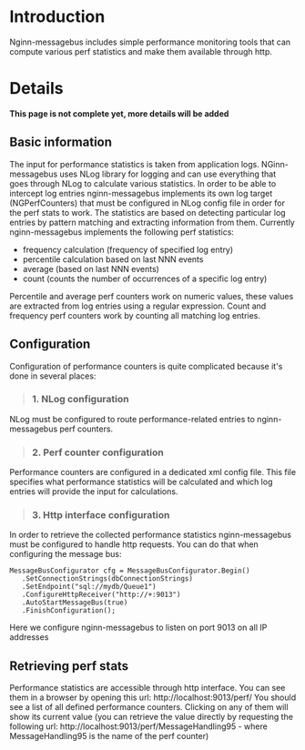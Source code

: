 # Introduction #

Nginn-messagebus includes simple performance monitoring tools that can compute various perf statistics and make them available through http.


# Details #

**This page is not complete yet, more details will be added**

## Basic information ##

The input for performance statistics is taken from application logs. NGinn-messagebus uses NLog library for logging and can use everything that goes through NLog to calculate various statistics. In order to be able to intercept log entries nginn-messagebus implements its own log target (NGPerfCounters) that must be configured in NLog config file in order for the perf stats to work.
The statistics are based on detecting particular log entries by pattern matching and extracting information from them. Currently nginn-messagebus implements the following perf statistics:
  * frequency calculation (frequency of specified log entry)
  * percentile calculation based on last NNN events
  * average (based on last NNN events)
  * count (counts the number of occurrences of a specific log entry)

Percentile and average perf counters work on numeric values, these values are extracted from log entries using a regular expression. Count and frequency perf counters work by counting all matching log entries.

## Configuration ##

Configuration of performance counters is quite complicated because it's done in several places:

> ### 1. NLog configuration ###

NLog must be configured to route performance-related entries to nginn-messagebus perf counters.

> ### 2. Perf counter configuration ###

Performance counters are configured in a dedicated xml config file. This file specifies what performance statistics will be calculated and which log entries will provide the input for calculations.

> ### 3. Http interface configuration ###

In order to retrieve the collected performance statistics nginn-messagebus must be configured to handle http requests. You can do that when configuring the message bus:

```
MessageBusConfigurator cfg = MessageBusConfigurator.Begin()
   .SetConnectionStrings(dbConnectionStrings)
   .SetEndpoint("sql://mydb/Queue1")
   .ConfigureHttpReceiver("http://+:9013")
   .AutoStartMessageBus(true)
   .FinishConfiguration();
```

Here we configure nginn-messagebus to listen on port 9013 on all IP addresses

## Retrieving perf stats ##

Performance statistics are accessible through http interface. You can see them in a browser by opening this url: http://localhost:9013/perf/
You should see a list of all defined performance counters. Clicking on any of them will show its current value (you can retrieve the value directly by requesting the following url: http://localhost:9013/perf/MessageHandling95 - where MessageHandling95 is the name of the perf counter)